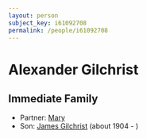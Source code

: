 ```yaml
---
layout: person
subject_key: i61092708
permalink: /people/i61092708
---
```


# Alexander Gilchrist

## Immediate Family

* Partner: [Mary](./@59122260@-mary-b-d.md)
* Son: [James Gilchrist](./@43287262@-james-gilchrist-b1904-d.md) (about 1904 - )

